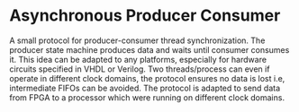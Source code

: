 # Asynchronous Producer Consumer
A small protocol for producer-consumer thread synchronization. The producer state machine produces data and waits until consumer consumes it. This idea can be adapted to any platforms, especially for hardware circuits specified in VHDL or Verilog. Two threads/process can even if operate in different clock domains, the protocol ensures no data is lost i.e, intermediate FIFOs can be avoided. The protocol is adapted to send data from FPGA to a processor which were running on different clock domains.
